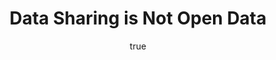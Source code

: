 ---
id: http://contentapi.theodi.org/data-sharing-is-not-open-data.json
web_url: http://theodi.org/blog/data-sharing-is-not-open-data
slug: data-sharing-is-not-open-data
title: Data Sharing is Not Open Data
format: article
updated_at: '2015-09-11T10:54:57+01:00'
created_at: '2014-03-17T18:56:55+00:00'
tag_ids:
- blog
tags:
- id: http://contentapi.theodi.org/tags/articles/blog.json
  web_url: 
  title: Blog Post
  details:
    description: Blog Post
    short_description: 
    type: article
  content_with_tag:
    id: http://contentapi.theodi.org/with_tag.json?article=blog
    web_url: http://theodi.org/tags/blog
    slug: blog
  parent: 
related: []
details:
  need_id: 
  business_proposition: false
  description: ''
  excerpt: One of the disturbing trends that we’ve noticed over the past year is the
    government justifying data sharing as if it is part of satisfying wider open data
    policy.
  language: en
  need_extended_font: false
  url: ''
  content: |+
    <p>One of the disturbing trends that we&rsquo;ve noticed over the past year is the government justifying data sharing as if it is part of satisfying wider open data policy.</p>

    <p>Data sharing is not open data.</p>

    <p>This post explains the difference between data sharing and open data, and how the two overlap.</p>

    <p><strong>Data sharing is providing restricted data to restricted organisations or individuals.</strong> Access to this data is usually restricted because it is sensitive in some way, either because it is personal or because its general release might cause security problems. Data sharing might be with the individuals that the data is about (<a href="https://www.gov.uk/government/policies/providing-better-information-and-protection-for-consumers/supporting-pages/personal-data">midata</a>), within government, or outside government such as to researchers, charities or commercial companies. Examples that we have seen proposed by government are:</p>

    <ul>
      <li><a rel="external" href="https://www.education.gov.uk/consultations/index.cfm?action=conResults&amp;consultationId=1854">the Department for Education providing more access to the National Pupil Database to data analytics companies</a></li>
      <li><a href="https://www.gov.uk/government/consultations/sharing-and-publishing-data-for-public-benefit">HMRC providing the full VAT register only to credit reference agencies</a></li>
      <li><a rel="external" href="http://www.nhs.uk/NHSEngland/thenhs/records/healthrecords/Pages/care-data.aspx">NHS England providing pseudonymised health data to pharmaceutical firms</a></li>
    </ul>

    <p><strong>Open data is providing unrestricted data to everyone.</strong> By definition, open data must be available to all without restrictions on what they do with it. And the corollary of that is there cannot be any legal restrictions on making that data available. For example personal data can only be open data if it is written in law that it must be published (for example, insolvency notices in the <a rel="external" href="https://www.thegazette.co.uk/">London Gazette</a>) or if the affected individuals have given their permission for that publication.</p>

    <blockquote>
      <p>More data is always more useful (if you know what to do with it).</p>
    </blockquote>

    <p>There are lots of companies, charities and individuals who would benefit if all the data the public sector holds was shared with them, particularly if it was shared <em>only</em> with them. Those benefits have to be balanced against the rights of individuals to have their data protected by government and the risks to individuals and to society of too much data being available (for example, through making fraud easier).</p>

    <p>We believe that releasing open data is the right way of achieving that balance. It can satisfy a lot of the demand for data. It ensures a level playing field because everyone receives the same information. And it limits the release of personal data.</p>

    <p>When data sharing arrangements are put in place, we recommend using open data to minimise the number of restricted data releases that are made, to make the process transparent, and to ensure that everyone benefits from it. Namely:</p>

    <ol>
      <li>
        <p><strong>Release open data.</strong> Provide aggregate and anonymised information that satisfies the majority of the demands that organisations have for data.</p>
      </li>
      <li>
        <p><strong>Document the data and the process to access it.</strong> It should be clear what the data holds, and the robust process that those who get hold of it have to go through to be granted access. See the <a href="https://www.gov.uk/government/collections/national-pupil-database">information on the National Pupil Database</a> as a good example.</p>
      </li>
      <li>
        <p><strong>Publish all requests for access as open data.</strong> The public has a right to know who is asking for, and being granted access, to their data and for what purpose. When this is transparent, it reassures the public that there is a robust process in place for granting access, and it discourages organisations for requesting data that they don&rsquo;t have a good reason for needing.</p>
      </li>
      <li>
        <p><strong>Require the publication of the results of data analysis as open data.</strong> The public should benefit from the results of analyses of public data – there should be a requirement for publication of anonymised derived datasets that result from priviledged access to the data.</p>
      </li>
      <li>
        <p><strong>Monitor repeated requests.</strong> When the same data is requested repeatedly, including by different organisations, this is a signal that the analysis should be carried out by the organisation that holds the data and the result then published as open data for all to benefit from.</p>
      </li>
    </ol>

    <p>There is lots of data within the public sector that should be open. There is also lots of data that the public sector holds that should not be shared. We should take care not to confuse the two.</p>

  media_enquiries_name: ''
  media_enquiries_email: ''
  media_enquiries_telephone: ''
  alternative_title: ''
  organizations: []
  author:
    name: Jeni Tennison
    slug: jeni-tennison
    web_url: http://theodi.org/team/jeni-tennison
    tag_ids:
    - team
    - team
    - strategy-programme
    - staff
  nodes: []
author:
  name: Jeni Tennison
  slug: jeni-tennison
  web_url: http://theodi.org/team/jeni-tennison
  tag_ids:
  - team
  - team
  - strategy-programme
  - staff
nodes: []
organizations: []
related_external_links: []
---